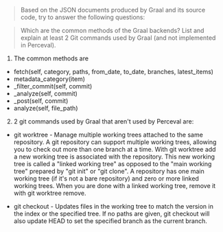 > Based on the JSON documents produced by Graal and its source code, try to answer the following questions:

> Which are the common methods of the Graal backends?
> List and explain at least 2 Git commands used by Graal (and not implemented in Perceval).

1) The common methods are

- fetch(self, category, paths, from_date, to_date, branches, latest_items)
- metadata_category(item)
- _filter_commit(self, commit)
- _analyze(self, commit)
- _post(self, commit)
- analyze(self, file_path)

2) 2 git commands used by Graal that aren't used by Perceval are:

- git worktree - Manage multiple working trees attached to the same repository.
A git repository can support multiple working trees, allowing you to check out more than one branch at a time. With git worktree add a new working tree is associated with the repository. This new working tree is called a "linked working tree" as opposed to the "main working tree" prepared by "git init" or "git clone". A repository has one main working tree (if it's not a bare repository) and zero or more linked working trees. When you are done with a linked working tree, remove it with git worktree remove.

- git checkout - Updates files in the working tree to match the version in the index or the specified tree. If no paths are given, git checkout will also update HEAD to set the specified branch as the current branch.

